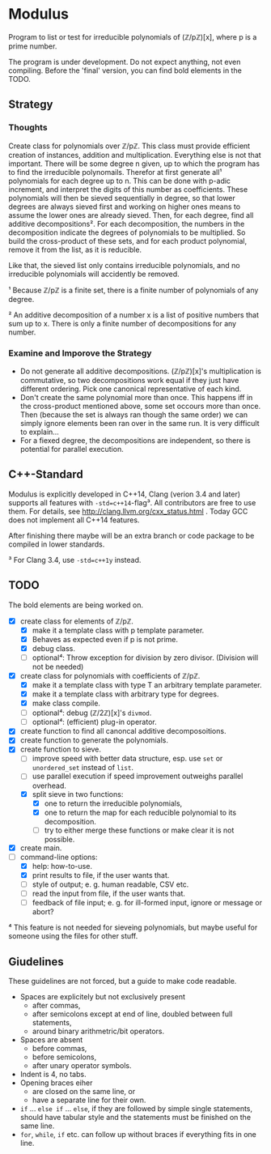 # Modulus
Program to list or test for irreducible polynomials of (ℤ/pℤ)[x], where p is a prime number.

The program is under development. Do not expect anything, not even compiling.
Before the 'final' version, you can find bold elements in the TODO.

## Strategy
### Thoughts
Create class for polynomials over ℤ/pℤ. This class must provide efficient creation of instances, addition and multiplication.
Everything else is not that important.
There will be some degree n given, up to which the program has to find the irreducible polynomails.
Therefor at first generate all¹ polynomials for each degree up to n.
This can be done with p-adic increment, and interpret the digits of this number as coefficients.
These polynomials will then be sieved sequentially in degree, so that lower degrees are always sieved first and working on higher ones means to assume the lower ones are already sieved.
Then, for each degree, find all additive decompositions².
For each decomposition, the numbers in the decomposition indicate the degrees of polynomials to be multiplied.
So build the cross-product of these sets, and for each product polynomial, remove it from the list, as it is reducible.

Like that, the sieved list only contains irreducible polynomials, and no irreducible polynomials will accidently be removed.

¹ Because ℤ/pℤ is a finite set, there is a finite number of polynomials of any degree.

² An additive decomposition of a number x is a list of positive numbers that sum up to x. There is only a finite number of decompositions for any number.

### Examine and Imporove the Strategy
* Do not generate all additive decompositions. (ℤ/pℤ)[x]'s multiplication is commutative, so two decompositions work equal if they just have different ordering. Pick one canonical representative of each kind.
* Don't create the same polynomial more than once. This happens iff in the cross-product mentioned above, some set occours more than once. Then (because the set is always ran though the same order) we can simply ignore elements been ran over in the same run. It is very difficult to explain...
* For a fiexed degree, the decompositions are independent, so there is potential for parallel execution.

## C++-Standard
Modulus is explicitly developed in C++14, Clang (verion 3.4 and later) supports all features with `-std=c++14`-flag³. All contributors are free to use them. For details, see http://clang.llvm.org/cxx_status.html . Today GCC does not implement all C++14 features.

After finishing there maybe will be an extra branch or code package to be compiled in lower standards.

³ For Clang 3.4, use `-std=c++1y` instead.

## TODO
The bold elements are being worked on.
- [x] create class for elements of ℤ/pℤ.
  - [x] make it a template class with p template parameter.
  - [x] Behaves as expected even if p is not prime.
  - [x] debug class.
  - [ ] optional⁴: Throw exception for division by zero divisor. (Division will not be needed)
- [x] create class for polynomials with coefficients of ℤ/pℤ.
  - [x] make it a template class with type T an arbitrary template parameter.
  - [x] make it a template class with arbitrary type for degrees.
  - [x] make class compile.
  - [ ] optional⁴: debug (ℤ/2ℤ)[x]'s `divmod`.
  - [ ] optional⁴: (efficient) plug-in operator.
- [x] create function to find all canoncal additive decomposoitions.
- [x] create function to generate the polynomials.
- [x] create function to sieve.
  - [ ] improve speed with better data structure, esp. use `set` or `unordered_set` instead of `list`.
  - [ ] use parallel execution if speed improvement outweighs parallel overhead.
  - [x] split sieve in two functions:
    - [x] one to return the irreducible polynomials,
    - [x] one to return the map for each reducible polynomial to its decomposition.
    - [ ] try to either merge these functions or make clear it is not possible.
- [x] create main.
- [ ] command-line options:
  - [x] help: how-to-use.
  - [x] print results to file, if the user wants that.
  - [ ] style of output; e.&nbsp;g. human readable, CSV etc.
  - [ ] read the input from file, if the user wants that.
  - [ ] feedback of file input; e.&nbsp;g. for ill-formed input, ignore or message or abort?

⁴ This feature is not needed for sieveing polynomials, but maybe useful for someone using the files for other stuff.

## Giudelines
These guidelines are not forced, but a guide to make code readable.
* Spaces are explicitely but not exclusively present
    * after commas,
    * after semicolons except at end of line, doubled between full statements,
    * around binary arithmetric/bit operators.
* Spaces are absent
    * before commas,
    * before semicolons,
    * after unary operator symbols.
* Indent is 4, no tabs.
* Opening braces eiher
    * are closed on the same line, or
    * have a separate line for their own.
* `if` ... `else if` ... `else`, if they are followed by simple single statements, should have tabular style and the statements must be finished on the same line. 
* `for`, `while`, `if` etc. can follow up without braces if everything fits in one line.
